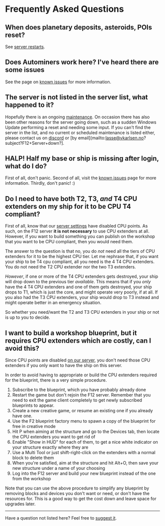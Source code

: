 # Frequently Asked Questions

## When does planetary deposits, asteroids, POIs reset?

See [server restarts](server-restarts.md).

## Does Autominers work here? I've heard there are some issues

See the page on [known issues](known-issues.md) for more information.

## The server is not listed in the server list, what happened to it?

Hopefully there is an ongoing [maintenance](maintenance.md). On occasion there has also been other reasons for the server going down, such as a sudden Windows Update performing a reset and needing some
input. If you can't find the server in the list, and no current or scheduled maintenance is listed either, please contact us on [discord](discord.md) or [by email](mailto:lasse@vkarlsen.no?subject?F12+Server+down?].

## HALP! Half my base or ship is missing after login, what do I do?

First of all, don't panic. Second of all, visit the [known issues](known-issues.md) page for more information. Thirdly, don't panic! :)

## Do I need to have both T2, T3, *and* T4 CPU extenders on my ship for it to be CPU T4 compliant?

First of all, know that our [server settings](server-settings.md) have disabled CPU points. As such, on the F12 server **it is not necessary** to use CPU extenders at all. However, if you want to
build something you can publish on the workshop that you want to be CPU compliant, then you would need them.

The answer to the question is that no, you do *not* need all the tiers of CPU extenders for it to be the highest CPU tier. Let me rephrase that, if you want your ship to be T4 cpu compliant, all you need
is the 4 T4 CPU extenders. You do not need the T2 CPU extender nor the two T3 extenders.

*However*, if one or more of the T4 CPU extenders gets destroyed, your ship will drop down to the previous tier *available*. This means that if you *only* have the 4 T4 CPU extenders and one of them gets destroyed, your ship drops to T1, which is just the core, and might operate very poorly, if at all. If you also had the T3 CPU extenders, your ship would drop to T3 instead and might operate better in an emergency situation.

So whether you need/want the T2 and T3 CPU extenders in your ship or not is up to you to decide.

## I want to build a workshop blueprint, but it requires CPU extenders which are costly, can I avoid this?

Since CPU points are disabled [on our server](server-settings.md), you don't need those CPU extenders if you only want to have the ship on this server.

In order to avoid having to appropriate or build the CPU extenders required for the blueprint, there is a very simple procedure.

1. Subscribe to the blueprint, which you have probably already done
2. Restart the game but don't rejoin the F12 server. Remember that you need to exit the game client completely to get newly subscribed blueprints to appear.
3. Create a new creative game, or resume an existing one if you already have one.
4. Use the F2 blueprint factory menu to spawn a copy of the blueprint for free in creative mode
5. Hit P when aiming at the structure and go to the Devices tab, then locate the CPU extenders you want to get rid of
6. Enable "Show in HUD" for each of them, to get a nice white indicator on your structure exactly where they are
7. Use a Multi Tool or just shift-right-click on the extenders with a normal block to delete them
8. When you're satisfied, aim at the structure and hit Alt+O, then save your new structure under a name of your choosing
9. Log into the F12 server and build your new blueprint instead of the one from the workshop

Note that you can use the above procedure to simplify any blueprint by removing blocks and devices you don't want or need, or don't have the resources for. This is a good way to get the cost down and leave space for upgrades later.

---

Have a question not listed here? Feel free to [suggest it](mailto:lasse@vkarlsen.no?subject=F12+faq+suggestion).